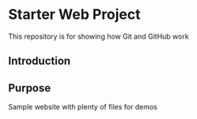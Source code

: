 # Starter Web Project		

This repository is for showing how Git and GitHub work

## Introduction

## Purpose

Sample website with plenty of files for demos